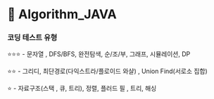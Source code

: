 # 📗 Algorithm_JAVA



### 코딩 테스트 유형

⭐️⭐️⭐️ - 문자열 , DFS/BFS, 완전탐색, 순/조/부, 그래프, 시뮬레이션, DP

⭐️⭐️  - 그리디, 최단경로(다익스트라/플로이드 와샬) , Union Find(서로소 집합)

⭐️ - 자료구조(스택 , 큐, 트리), 정렬, 플러드 필 , 트리, 해싱









